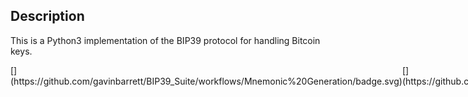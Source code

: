 ## Description
This is a Python3 implementation of the BIP39 protocol for handling Bitcoin keys.

<div style="display: flex;">
<div>[](https://github.com/gavinbarrett/BIP39_Suite/workflows/Mnemonic%20Generation/badge.svg)</div>
<div>[](https://github.com/gavinbarrett/BIP39_Suite/workflows/Seed%20Generation/badge.svg)</div>
</div>

